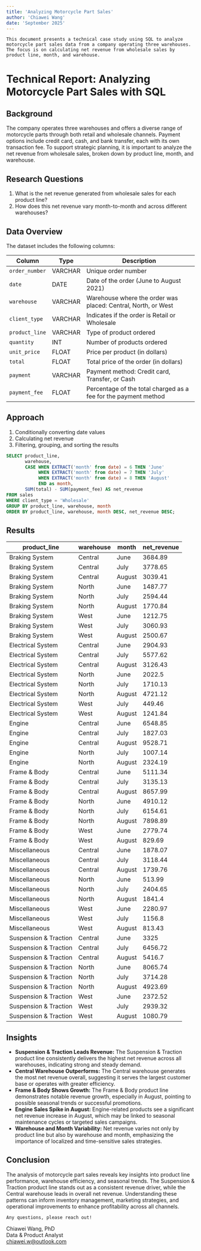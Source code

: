 ```yaml
---
title: 'Analyzing Motorcycle Part Sales'
author: 'Chiawei Wang'
date: 'September 2025'
---
```


`This document presents a technical case study using SQL to analyze motorcycle part sales data from a company operating three warehouses. The focus is on calculating net revenue from wholesale sales by product line, month, and warehouse.`

# Technical Report: Analyzing Motorcycle Part Sales with SQL

## Background

The company operates three warehouses and offers a diverse range of motorcycle parts through both retail and wholesale channels. Payment options include credit card, cash, and bank transfer, each with its own transaction fee. To support strategic planning, it is important to analyze the net revenue from wholesale sales, broken down by product line, month, and warehouse.

## Research Questions

1. What is the net revenue generated from wholesale sales for each product line?
2. How does this net revenue vary month-to-month and across different warehouses?

## Data Overview

The dataset includes the following columns:

| Column         | Type    | Description                                                     |
| -------------- | ------- | --------------------------------------------------------------- |
| `order_number` | VARCHAR | Unique order number                                             |
| `date`         | DATE    | Date of the order (June to August 2021)                         |
| `warehouse`    | VARCHAR | Warehouse where the order was placed: Central, North, or West   |
| `client_type`  | VARCHAR | Indicates if the order is Retail or Wholesale                   |
| `product_line` | VARCHAR | Type of product ordered                                         |
| `quantity`     | INT     | Number of products ordered                                      |
| `unit_price`   | FLOAT   | Price per product (in dollars)                                  |
| `total`        | FLOAT   | Total price of the order (in dollars)                           |
| `payment`      | VARCHAR | Payment method: Credit card, Transfer, or Cash                  |
| `payment_fee`  | FLOAT   | Percentage of the total charged as a fee for the payment method |

## Approach

1. Conditionally converting date values
2. Calculating net revenue
3. Filtering, grouping, and sorting the results

```sql
SELECT product_line,
       warehouse,
       CASE WHEN EXTRACT('month' from date) = 6 THEN 'June'
            WHEN EXTRACT('month' from date) = 7 THEN 'July'
            WHEN EXTRACT('month' from date) = 8 THEN 'August'
            END as month,
       SUM(total) - SUM(payment_fee) AS net_revenue
FROM sales
WHERE client_type = 'Wholesale'
GROUP BY product_line, warehouse, month
ORDER BY product_line, warehouse, month DESC, net_revenue DESC;
```
## Results

| product_line          | warehouse | month   | net_revenue |
| --------------------- | --------- | ------- | ----------- |
| Braking System        | Central   | June    | 3684.89     |
| Braking System        | Central   | July    | 3778.65     |
| Braking System        | Central   | August  | 3039.41     |
| Braking System        | North     | June    | 1487.77     |
| Braking System        | North     | July    | 2594.44     |
| Braking System        | North     | August  | 1770.84     |
| Braking System        | West      | June    | 1212.75     |
| Braking System        | West      | July    | 3060.93     |
| Braking System        | West      | August  | 2500.67     |
| Electrical System     | Central   | June    | 2904.93     |
| Electrical System     | Central   | July    | 5577.62     |
| Electrical System     | Central   | August  | 3126.43     |
| Electrical System     | North     | June    | 2022.5      |
| Electrical System     | North     | July    | 1710.13     |
| Electrical System     | North     | August  | 4721.12     |
| Electrical System     | West      | July    | 449.46      |
| Electrical System     | West      | August  | 1241.84     |
| Engine                | Central   | June    | 6548.85     |
| Engine                | Central   | July    | 1827.03     |
| Engine                | Central   | August  | 9528.71     |
| Engine                | North     | July    | 1007.14     |
| Engine                | North     | August  | 2324.19     |
| Frame & Body          | Central   | June    | 5111.34     |
| Frame & Body          | Central   | July    | 3135.13     |
| Frame & Body          | Central   | August  | 8657.99     |
| Frame & Body          | North     | June    | 4910.12     |
| Frame & Body          | North     | July    | 6154.61     |
| Frame & Body          | North     | August  | 7898.89     |
| Frame & Body          | West      | June    | 2779.74     |
| Frame & Body          | West      | August  | 829.69      |
| Miscellaneous         | Central   | June    | 1878.07     |
| Miscellaneous         | Central   | July    | 3118.44     |
| Miscellaneous         | Central   | August  | 1739.76     |
| Miscellaneous         | North     | June    | 513.99      |
| Miscellaneous         | North     | July    | 2404.65     |
| Miscellaneous         | North     | August  | 1841.4      |
| Miscellaneous         | West      | June    | 2280.97     |
| Miscellaneous         | West      | July    | 1156.8      |
| Miscellaneous         | West      | August  | 813.43      |
| Suspension & Traction | Central   | June    | 3325        |
| Suspension & Traction | Central   | July    | 6456.72     |
| Suspension & Traction | Central   | August  | 5416.7      |
| Suspension & Traction | North     | June    | 8065.74     |
| Suspension & Traction | North     | July    | 3714.28     |
| Suspension & Traction | North     | August  | 4923.69     |
| Suspension & Traction | West      | June    | 2372.52     |
| Suspension & Traction | West      | July    | 2939.32     |
| Suspension & Traction | West      | August  | 1080.79     |

## Insights

- **Suspension & Traction Leads Revenue:** The Suspension & Traction product line consistently delivers the highest net revenue across all warehouses, indicating strong and steady demand.
- **Central Warehouse Outperforms:** The Central warehouse generates the most net revenue overall, suggesting it serves the largest customer base or operates with greater efficiency.
- **Frame & Body Shows Growth:** The Frame & Body product line demonstrates notable revenue growth, especially in August, pointing to possible seasonal trends or successful promotions.
- **Engine Sales Spike in August:** Engine-related products see a significant net revenue increase in August, which may be linked to seasonal maintenance cycles or targeted sales campaigns.
- **Warehouse and Month Variability:** Net revenue varies not only by product line but also by warehouse and month, emphasizing the importance of localized and time-sensitive sales strategies.

## Conclusion

The analysis of motorcycle part sales reveals key insights into product line performance, warehouse efficiency, and seasonal trends. The Suspension & Traction product line stands out as a consistent revenue driver, while the Central warehouse leads in overall net revenue. Understanding these patterns can inform inventory management, marketing strategies, and operational improvements to enhance profitability across all channels.

`Any questions, please reach out!`

Chiawei Wang, PhD\
Data & Product Analyst\
<chiawei.w@outlook.com>
